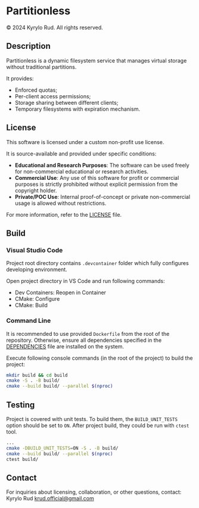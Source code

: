 # Partitionless

© 2024 Kyrylo Rud. All rights reserved.

## Description

Partitionless is a dynamic filesystem service that manages virtual storage without traditional partitions.

It provides:
 - Enforced quotas;
 - Per-client access permissions;
 - Storage sharing between different clients;
 - Temporary filesystems with expiration mechanism.

## License

This software is licensed under a custom non-profit use license.

It is source-available and provided under specific conditions:
- **Educational and Research Purposes**: The software can be used freely for non-commercial educational or research activities.
- **Commercial Use**: Any use of this software for profit or commercial purposes is strictly prohibited without explicit permission from the copyright holder.
- **Private/POC Use**: Internal proof-of-concept or private non-commercial usage is allowed without restrictions.

For more information, refer to the [LICENSE](./LICENSE) file.

## Build

### Visual Studio Code

Project root directory contains `.devcontainer` folder which fully configures developing environment.

Open project directory in VS Code and run following commands:

- Dev Containers: Reopen in Container
- CMake: Configure
- CMake: Build

### Command Line

It is recommended to use provided `Dockerfile` from the root of the repository.
Otherwise, ensure all dependencies specified in the [DEPENDENCIES](./DEPENDENCIES.md) file are installed on the system.

Execute following console commands (in the root of the project) to build the project:

```sh
mkdir build && cd build
cmake -S . -B build/
cmake --build build/ --parallel $(nproc)
```

## Testing

Project is covered with unit tests. To build them, the `BUILD_UNIT_TESTS` option should be set to `ON`.
After project build, they could be run with `ctest` tool.

```sh
...
cmake -DBUILD_UNIT_TESTS=ON -S . -B build/
cmake --build build/ --parallel $(nproc)
ctest build/
```

## Contact
For inquiries about licensing, collaboration, or other questions, contact:
Kyrylo Rud <krud.official@gmail.com>

